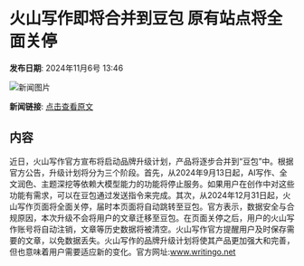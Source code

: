 # 火山写作即将合并到豆包 原有站点将全面关停

**发布日期**: 2024年11月6号 13:46

![新闻图片](https://pic.chinaz.com/picmap/thumb/202405160815252726_0.jpg)

**新闻链接**: [点击查看原文](https://www.aibase.com/zh/news/13034)

## 内容

近日，火山写作官方宣布将启动品牌升级计划，产品将逐步合并到“豆包”中。根据官方公告，升级计划将分为三个阶段。首先，从2024年9月13日起，AI写作、全文润色、主题深挖等依赖大模型能力的功能将停止服务。如果用户在创作中对这些功能有需求，可以在豆包通过发送指令来完成。其次，从2024年12月31日起，火山写作页面将全面关停，届时本页面将自动跳转至豆包。官方表示，数据安全与合规原因，本次升级不会将用户的文章迁移至豆包。在页面关停之后，用户的火山写作账号将自动注销，文章等历史数据将被清空。火山写作官方提醒用户及时保存需要的文章，以免数据丢失。火山写作的品牌升级计划将使其产品更加强大和完善，但也意味着用户需要适应新的变化。官方网址:www.writingo.net
